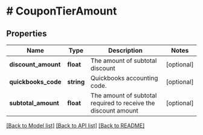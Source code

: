 # # CouponTierAmount

## Properties

Name | Type | Description | Notes
------------ | ------------- | ------------- | -------------
**discount_amount** | **float** | The amount of subtotal discount | [optional]
**quickbooks_code** | **string** | Quickbooks accounting code. | [optional]
**subtotal_amount** | **float** | The amount of subtotal required to receive the discount amount | [optional]

[[Back to Model list]](../../README.md#models) [[Back to API list]](../../README.md#endpoints) [[Back to README]](../../README.md)

